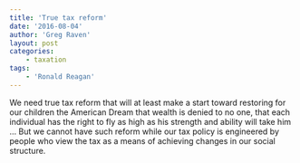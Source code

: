 ```yaml
---
title: 'True tax reform'
date: '2016-08-04'
author: 'Greg Raven'
layout: post
categories:
    - taxation
tags:
    - 'Ronald Reagan'
---
```


We need true tax reform that will at least make a start toward restoring for our children the American Dream that wealth is denied to no one, that each individual has the right to fly as high as his strength and ability will take him … But we cannot have such reform while our tax policy is engineered by people who view the tax as a means of achieving changes in our social structure.